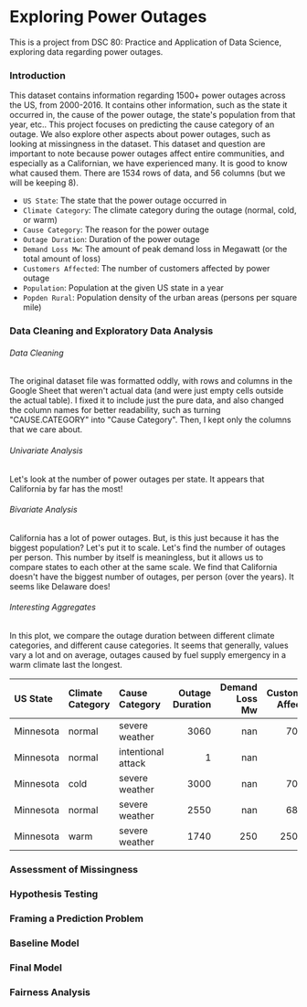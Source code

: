 # Exploring Power Outages

This is a project from DSC 80: Practice and Application of Data Science, exploring data regarding power outages.


### Introduction
This dataset contains information regarding 1500+ power outages across the US, from 2000-2016. It contains other information, such as the state it occurred in, the cause of the power outage, the state's population from that year, etc.. This project focuses on predicting the cause category of an outage. We also explore other aspects about power outages, such as looking at missingness in the dataset. This dataset and question are important to note because power outages affect entire communities, and especially as a Californian, we have experienced many. It is good to know what caused them. There are 1534 rows of data, and 56 columns (but we will be keeping 8).

- `US State`: The state that the power outage occurred in
- `Climate Category`: The climate category during the outage (normal, cold, or warm)
- `Cause Category`: The reason for the power outage
- `Outage Duration`: Duration of the power outage
- `Demand Loss Mw`: The amount of peak demand loss in Megawatt (or the total amount of loss)
- `Customers Affected`: The number of customers affected by power outage
- `Population`: Population at the given US state in a year
- `Popden Rural`: Population density of the urban areas (persons per square mile)

### Data Cleaning and Exploratory Data Analysis
###### Data Cleaning
The original dataset file was formatted oddly, with rows and columns in the Google Sheet that weren't actual data (and were just empty cells outside the actual table). I fixed it to include just the pure data, and also changed the column names for better readability, such as turning "CAUSE.CATEGORY" into "Cause Category". Then, I kept only the columns that we care about.

###### Univariate Analysis
Let's look at the number of power outages per state. It appears that California by far has the most!

###### Bivariate Analysis
California has a lot of power outages. But, is this just because it has the biggest population? Let's put it to scale. Let's find the number of outages per person. This number by itself is meaningless, but it allows us to compare states to each other at the same scale. We find that California doesn't have the biggest number of outages, per person (over the years). It seems like Delaware does!

###### Interesting Aggregates
In this plot, we compare the outage duration between different climate categories, and different cause categories. It seems that generally, values vary a lot and on average, outages caused by fuel supply emergency in a warm climate last the longest.

| US State   | Climate Category   | Cause Category     |   Outage Duration |   Demand Loss Mw |   Customers Affected |   Population |   Popden Rural |
|:-----------|:-------------------|:-------------------|------------------:|-----------------:|---------------------:|-------------:|---------------:|
| Minnesota  | normal             | severe weather     |              3060 |              nan |                70000 |      5348119 |           18.2 |
| Minnesota  | normal             | intentional attack |                 1 |              nan |                  nan |      5457125 |           18.2 |
| Minnesota  | cold               | severe weather     |              3000 |              nan |                70000 |      5310903 |           18.2 |
| Minnesota  | normal             | severe weather     |              2550 |              nan |                68200 |      5380443 |           18.2 |
| Minnesota  | warm               | severe weather     |              1740 |              250 |               250000 |      5489594 |           18.2 |

### Assessment of Missingness
### Hypothesis Testing
### Framing a Prediction Problem
### Baseline Model
### Final Model
### Fairness Analysis